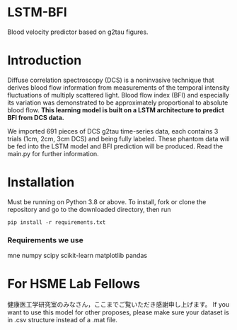 # LSTM-BFI
Blood velocity predictor based on g2tau figures.

# Introduction
Diffuse correlation spectroscopy (DCS) is a noninvasive technique that derives blood flow information from measurements of the temporal intensity fluctuations of multiply scattered light. Blood flow index (BFI) and especially its variation was demonstrated to be approximately proportional to absolute blood flow. **This learning model is built on a LSTM architecture to predict BFI from DCS data.**

We imported 691 pieces of DCS g2tau time-series data, each contains 3 trials (1cm, 2cm, 3cm DCS) and being fully labeled. These phantom data will be fed into the LSTM model and BFI prediction will be produced. Read the main.py for further information.


# Installation
Must be running on Python 3.8 or above.
To install, fork or clone the repository and go to the downloaded directory,
then run

```
pip install -r requirements.txt
```

### Requirements we use

mne
numpy
scipy
scikit-learn
matplotlib
pandas


# For HSME Lab Fellows
健康医工学研究室のみなさん，ここまでご覧いただき感謝申し上げます。
If you want to use this model for other proposes, please make sure your dataset is in .csv structure instead of a .mat file. 
